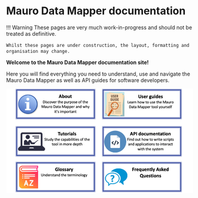 # Mauro Data Mapper documentation


!!! Warning
    These pages are very much work-in-progress and should not be treated as definitive.
    
    Whilst these pages are under construction, the layout, formatting and organisation may change.    
      
**Welcome to the Mauro Data Mapper documentation site!**

Here you will find everything you need to understand, use and navigate the Mauro Data Mapper as well as API guides for software developers.


![Homepage menu visual](homepage-menu-visual.png)
